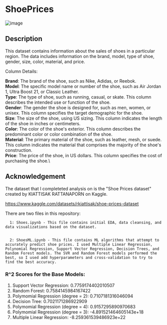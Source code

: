 # ShoePrices
![image](https://github.com/masonlonoff/ShoePrices/assets/117112918/f95c8965-c707-4e7e-a1e9-417a872f542f)


## Description
This dataset contains information about the sales of shoes in a particular region. The data includes information on the brand, model, type of shoe, gender, size, color, material, and price.

Column Details:

**Brand**: The brand of the shoe, such as Nike, Adidas, or Reebok.\
**Model**: The specific model name or number of the shoe, such as Air Jordan 1, Ultra Boost 21, or Classic Leather.\
**Type**: The type of shoe, such as running, casual, or skate. This column describes the intended use or function of the shoe.\
**Gender**: The gender the shoe is designed for, such as men, women, or unisex. This column specifies the target demographic for the shoe.\
**Size**: The size of the shoe, using US sizing. This column indicates the length of the shoe in inches or centimeters.\
**Color**: The color of the shoe's exterior. This column describes the predominant color or color combination of the shoe.\
**Material**: The primary material of the shoe, such as leather, mesh, or suede. This column indicates the material that comprises the majority of the shoe's construction.\
**Price**: The price of the shoe, in US dollars. This column specifies the cost of purchasing the shoe.\

## Acknowledgement
The dataset that I completeted analysis on is the "Shoe Prices dataset" created by KIATTISAK RATTANAPORN on Kaggle.

https://www.kaggle.com/datasets/rkiattisak/shoe-prices-dataset

There are two files in this repository:

      1: Shoes.ipynb - This file contains initial EDA, data cleansing, and data visualizations based on the dataset.
      
      
      2: ShoesML.ipynb - This file contains ML algorithms that attempt to accurately predict shoe prices. I used Multiple Linear Regression, Polynomial Regression, Support Vector Regression, Decision Trees, and Random Forest models. The SVR and Random Forest models performed the best, so I used add hyperparameters and cross-validation to try to find the best accuracy.     
      
      
      

      
### R^2 Scores for the Base Models:
1) Support Vector Regression: 0.7759174402010507
2) Random Forest: 0.7584145984167422
3) Polymomial Regression (degree = 2): 0.7107181316046094
4) Decision Tree: 0.7021171286922909
5) Polymomial Regression (degree = 4): 0.9157295890970683
6) Polymomial Regression (degree = 3): -4.891521464605143e+18
7) Multiple Linear Regression: -8.259361539486923e+22
